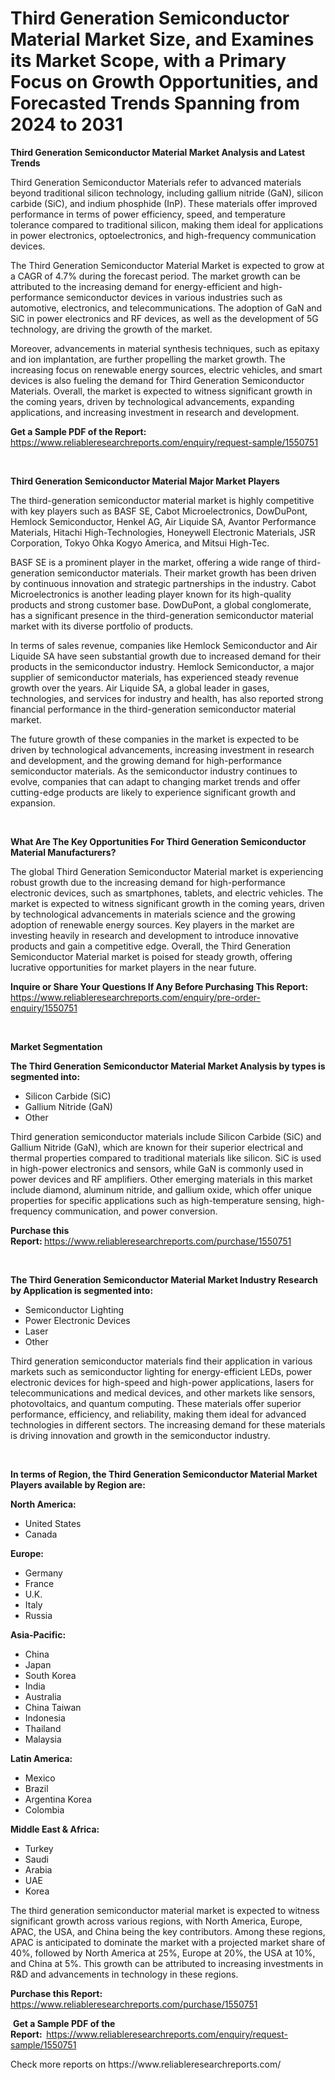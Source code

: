 <p><h1>Third Generation Semiconductor Material Market Size, and Examines its Market Scope, with a Primary Focus on Growth Opportunities, and Forecasted Trends Spanning from 2024 to 2031</h1></p><p><strong>Third Generation Semiconductor Material Market Analysis and Latest Trends</strong></p>
<p><p>Third Generation Semiconductor Materials refer to advanced materials beyond traditional silicon technology, including gallium nitride (GaN), silicon carbide (SiC), and indium phosphide (InP). These materials offer improved performance in terms of power efficiency, speed, and temperature tolerance compared to traditional silicon, making them ideal for applications in power electronics, optoelectronics, and high-frequency communication devices.</p><p>The Third Generation Semiconductor Material Market is expected to grow at a CAGR of 4.7% during the forecast period. The market growth can be attributed to the increasing demand for energy-efficient and high-performance semiconductor devices in various industries such as automotive, electronics, and telecommunications. The adoption of GaN and SiC in power electronics and RF devices, as well as the development of 5G technology, are driving the growth of the market.</p><p>Moreover, advancements in material synthesis techniques, such as epitaxy and ion implantation, are further propelling the market growth. The increasing focus on renewable energy sources, electric vehicles, and smart devices is also fueling the demand for Third Generation Semiconductor Materials. Overall, the market is expected to witness significant growth in the coming years, driven by technological advancements, expanding applications, and increasing investment in research and development.</p></p>
<p><strong>Get a Sample PDF of the Report:&nbsp;</strong> <a href="https://www.reliableresearchreports.com/enquiry/request-sample/1550751">https://www.reliableresearchreports.com/enquiry/request-sample/1550751</a></p>
<p>&nbsp;</p>
<p><strong>Third Generation Semiconductor Material Major Market Players</strong></p>
<p><p>The third-generation semiconductor material market is highly competitive with key players such as BASF SE, Cabot Microelectronics, DowDuPont, Hemlock Semiconductor, Henkel AG, Air Liquide SA, Avantor Performance Materials, Hitachi High-Technologies, Honeywell Electronic Materials, JSR Corporation, Tokyo Ohka Kogyo America, and Mitsui High-Tec. </p><p>BASF SE is a prominent player in the market, offering a wide range of third-generation semiconductor materials. Their market growth has been driven by continuous innovation and strategic partnerships in the industry. Cabot Microelectronics is another leading player known for its high-quality products and strong customer base. DowDuPont, a global conglomerate, has a significant presence in the third-generation semiconductor material market with its diverse portfolio of products.</p><p>In terms of sales revenue, companies like Hemlock Semiconductor and Air Liquide SA have seen substantial growth due to increased demand for their products in the semiconductor industry. Hemlock Semiconductor, a major supplier of semiconductor materials, has experienced steady revenue growth over the years. Air Liquide SA, a global leader in gases, technologies, and services for industry and health, has also reported strong financial performance in the third-generation semiconductor material market.</p><p>The future growth of these companies in the market is expected to be driven by technological advancements, increasing investment in research and development, and the growing demand for high-performance semiconductor materials. As the semiconductor industry continues to evolve, companies that can adapt to changing market trends and offer cutting-edge products are likely to experience significant growth and expansion.</p></p>
<p>&nbsp;</p>
<p><strong>What Are The Key Opportunities For Third Generation Semiconductor Material Manufacturers?</strong></p>
<p><p>The global Third Generation Semiconductor Material market is experiencing robust growth due to the increasing demand for high-performance electronic devices, such as smartphones, tablets, and electric vehicles. The market is expected to witness significant growth in the coming years, driven by technological advancements in materials science and the growing adoption of renewable energy sources. Key players in the market are investing heavily in research and development to introduce innovative products and gain a competitive edge. Overall, the Third Generation Semiconductor Material market is poised for steady growth, offering lucrative opportunities for market players in the near future.</p></p>
<p><strong>Inquire or Share Your Questions If Any Before Purchasing This Report:</strong> <a href="https://www.reliableresearchreports.com/enquiry/pre-order-enquiry/1550751">https://www.reliableresearchreports.com/enquiry/pre-order-enquiry/1550751</a></p>
<p>&nbsp;</p>
<p><strong>Market Segmentation</strong></p>
<p><strong>The Third Generation Semiconductor Material Market Analysis by types is segmented into:</strong></p>
<p><ul><li>Silicon Carbide (SiC)</li><li>Gallium Nitride (GaN)</li><li>Other</li></ul></p>
<p><p>Third generation semiconductor materials include Silicon Carbide (SiC) and Gallium Nitride (GaN), which are known for their superior electrical and thermal properties compared to traditional materials like silicon. SiC is used in high-power electronics and sensors, while GaN is commonly used in power devices and RF amplifiers. Other emerging materials in this market include diamond, aluminum nitride, and gallium oxide, which offer unique properties for specific applications such as high-temperature sensing, high-frequency communication, and power conversion.</p></p>
<p><strong>Purchase this Report:&nbsp;</strong><a href="https://www.reliableresearchreports.com/purchase/1550751">https://www.reliableresearchreports.com/purchase/1550751</a></p>
<p>&nbsp;</p>
<p><strong>The Third Generation Semiconductor Material Market Industry Research by Application is segmented into:</strong></p>
<p><ul><li>Semiconductor Lighting</li><li>Power Electronic Devices</li><li>Laser</li><li>Other</li></ul></p>
<p><p>Third generation semiconductor materials find their application in various markets such as semiconductor lighting for energy-efficient LEDs, power electronic devices for high-speed and high-power applications, lasers for telecommunications and medical devices, and other markets like sensors, photovoltaics, and quantum computing. These materials offer superior performance, efficiency, and reliability, making them ideal for advanced technologies in different sectors. The increasing demand for these materials is driving innovation and growth in the semiconductor industry.</p></p>
<p>&nbsp;</p>
<p><strong>In terms of Region, the Third Generation Semiconductor Material Market Players available by Region are:</strong></p>
<p>
    <p> <strong> North America: </strong>
        <ul>
            <li>United States</li>
            <li>Canada</li>
        </ul>
        </p> 
    <p> <strong> Europe: </strong>
        <ul>
            <li>Germany</li>
            <li>France</li>
            <li>U.K.</li>
            <li>Italy</li>
            <li>Russia</li>
        </ul>
        </p> 
    <p> <strong> Asia-Pacific: </strong>
        <ul>
            <li>China</li>
            <li>Japan</li>
            <li>South Korea</li>
            <li>India</li>
            <li>Australia</li>
            <li>China Taiwan</li>
            <li>Indonesia</li>
            <li>Thailand</li>
            <li>Malaysia</li>
        </ul>
        </p> 
    <p> <strong> Latin America: </strong>
        <ul>
            <li>Mexico</li>
            <li>Brazil</li>
            <li>Argentina Korea</li>
            <li>Colombia</li>
        </ul>
        </p> 
    <p> <strong> Middle East & Africa: </strong>
        <ul>
            <li>Turkey</li>
            <li>Saudi</li>
            <li>Arabia</li>
            <li>UAE</li>
            <li>Korea</li>
        </ul>
    </p>
    </p>
<p><p>The third generation semiconductor material market is expected to witness significant growth across various regions, with North America, Europe, APAC, the USA, and China being the key contributors. Among these regions, APAC is anticipated to dominate the market with a projected market share of 40%, followed by North America at 25%, Europe at 20%, the USA at 10%, and China at 5%. This growth can be attributed to increasing investments in R&D and advancements in technology in these regions.</p></p>
<p><strong>Purchase this Report: </strong><a href="https://www.reliableresearchreports.com/purchase/1550751">https://www.reliableresearchreports.com/purchase/1550751</a></p>
<p>&nbsp;<strong>Get a Sample PDF of the Report:&nbsp;&nbsp;</strong><a href="https://www.reliableresearchreports.com/enquiry/request-sample/1550751">https://www.reliableresearchreports.com/enquiry/request-sample/1550751</a></p>
<p><strong></strong></p>
<p>Check more reports on https://www.reliableresearchreports.com/</p>